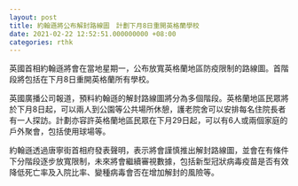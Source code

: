 ```yaml
---
layout: post
title: 約翰遜將公布解封路線圖　計劃下月8日重開英格蘭學校
date: 2021-02-22 12:52:51.000000000 +08:00
categories: rthk
---
```


英國首相約翰遜將會在當地星期一，公布放寬英格蘭地區防疫限制的路線圖。首階段將包括在下月8日重開英格蘭所有學校。

英國廣播公司報道，預料約翰遜的解封路線圖將分為多個階段。英格蘭地區民眾將於下月8日起，可以兩人到公園等公共場所休憩，護老院舍可以安排每名住院長者有一人探訪。計劃亦容許英格蘭地區民眾在下月29日起，可以有6人或兩個家庭的戶外聚會，包括使用球場等。

約翰遜透過唐寧街首相府發表聲明，表示將會謹慎推出解封路線圖，並會在有條件下分階段逐步放寬限制，未來將會繼續審視數據，包括新型冠狀病毒疫苗是否有效降低死亡率及入院比率、變種病毒會否在增加解封的風險等。
